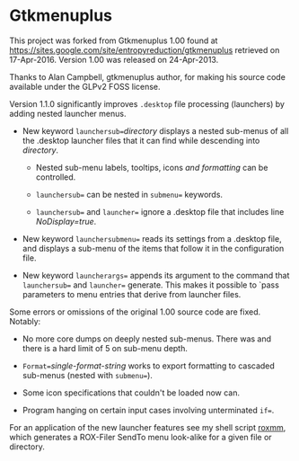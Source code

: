 # Gtkmenuplus

This project was forked from Gtkmenuplus 1.00 found at
https://sites.google.com/site/entropyreduction/gtkmenuplus
retrieved on 17-Apr-2016. Version 1.00 was released on 24-Apr-2013.

Thanks to Alan Campbell, gtkmenuplus author, for making his source code
available under the GLPv2 FOSS license.

Version 1.1.0 significantly improves `.desktop` file processing
(launchers) by adding nested launcher menus.

 * New keyword `launchersub=`_directory_ displays a nested sub-menus of
   all the .desktop launcher files that it can find while descending
   into _directory_.

   * Nested sub-menu labels, tooltips, icons _and formatting_ can be controlled.

   * `launchersub=` can be nested in `submenu=` keywords.

   * `launchersub=` and `launcher=` ignore a .desktop file that includes
     line _NoDisplay=true_.

 * New keyword `launchersubmenu=` reads its settings from a .desktop
   file, and displays a sub-menu of the items that follow it in the
   configuration file.

 * New keyword `launcherargs=` appends its argument to the command that
   `launchersub=` and `launcher=` generate. This makes it possible to
   `pass parameters to menu entries that derive from launcher files.

 Some errors or omissions of the original 1.00 source code are fixed. Notably:

 * No more core dumps on deeply nested sub-menus. There was and there is
   a hard limit of 5 on sub-menu depth.
 
 * `Format=`_single-format-string_ works to export formatting to
   cascaded sub-menus (nested with `submenu=`).

 * Some icon specifications that couldn't be loaded now can.

 * Program hanging on certain input cases involving unterminated `if=`.

For an application of the new launcher features see my shell script
[roxmm](https://github.com/step-/scripts-to-go/), which generates a
ROX-Filer SendTo menu look-alike for a given file or directory.
